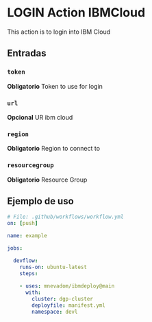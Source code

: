 # LOGIN Action IBMCloud

This action is to login into IBM Cloud

## Entradas

### `token`

**Obligatorio** Token to use for login

### `url`

**Opcional** UR ibm cloud

### `region`

**Obligatorio** Region to connect to

### `resourcegroup`

**Obligatorio** Resource Group


## Ejemplo de uso


```yaml
# File: .github/workflows/workflow.yml
on: [push]

name: example

jobs:

  devflow:
    runs-on: ubuntu-latest
    steps:
    
    - uses: mnevadom/ibmdeploy@main
      with:
        cluster: dgp-cluster
        deployfile: manifest.yml
        namespace: devl

```
